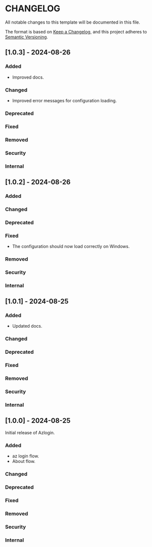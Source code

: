 # CHANGELOG

All notable changes to this template will be documented in this file.

The format is based on [Keep a Changelog](https://keepachangelog.com/en/1.0.0/),
and this project adheres to [Semantic Versioning](https://semver.org/spec/v2.0.0.html).

## [1.0.3] - 2024-08-26

### Added

- Improved docs.

### Changed

- Improved error messages for configuration loading.

### Deprecated

### Fixed

### Removed

### Security

### Internal

## [1.0.2] - 2024-08-26

### Added

### Changed

### Deprecated

### Fixed

- The configuration should now load correctly on Windows.

### Removed

### Security

### Internal

## [1.0.1] - 2024-08-25

### Added

- Updated docs.

### Changed

### Deprecated

### Fixed

### Removed

### Security

### Internal


## [1.0.0] - 2024-08-25

Initial release of Azlogin.

### Added

- az login flow.
- About flow.

### Changed

### Deprecated

### Fixed

### Removed

### Security

### Internal

